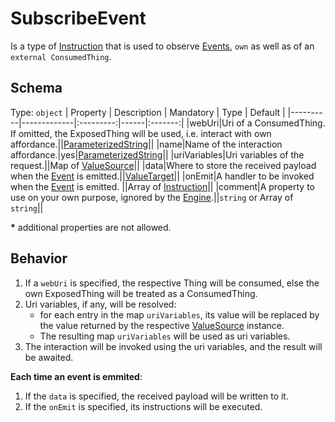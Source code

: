 # SubscribeEvent
Is a type of [Instruction] that is used to observe [Events][Event], `own` as well as of an `external ConsumedThing`.

## Schema

Type: `object`
| Property | Description | Mandatory | Type | Default |
|----------|-------------|:---------:|------|:-------:|
|webUri|Uri of a ConsumedThing. If omitted, the ExposedThing will be used, i.e. interact with own affordance.||[ParameterizedString]||
|name|Name of the interaction affordance.|yes|[ParameterizedString]||
|uriVariables|Uri variables of the request.||Map of [ValueSource]||
|data|Where to store the received payload when the [Event] is emitted.||[ValueTarget]||
|onEmit|A handler to be invoked when the [Event] is emitted. ||Array of [Instruction]||
|comment|A property to use on your own purpose, ignored by the [Engine].||`string` or Array of `string`||

**\*** additional properties are not allowed.

## Behavior
1. If a `webUri` is specified, the respective Thing will be consumed,
else the own ExposedThing will be treated as a ConsumedThing.
2. Uri variables, if any, will be resolved:
    - for each entry in the map `uriVariables`, its value will be replaced by the value returned by the respective [ValueSource] instance.
    - The resulting map `uriVariables` will be used as uri variables.
3. The interaction will be invoked using the uri variables, and the result will be awaited.

**Each time an event is emmited**:
1. If the `data` is specified, the received payload will be written to it.
2. If the `onEmit` is specified, its instructions will be executed.


[Engine]: ../Definitions.md#virtual-thing-engine-and-engine

[Instruction]: Instruction.md
[Event]: ../main_components/Event.md

[ValueSource]: ../helper_components/ValueSource.md
[ValueTarget]: ../helper_components/ValueTarget.md
[ParameterizedString]: ../helper_components/ParameterizedString.md
